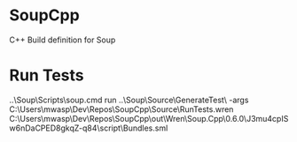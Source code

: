 # SoupCpp
C++ Build definition for Soup

# Run Tests
..\Soup\Scripts\soup.cmd run ..\Soup\Source\GenerateTest\ -args C:\Users\mwasp\Dev\Repos\SoupCpp\Source\RunTests.wren C:\Users\mwasp\Dev\Repos\SoupCpp\out\Wren\Soup.Cpp\0.6.0\J3mu4cpISw6nDaCPED8gkqZ-q84\script\Bundles.sml